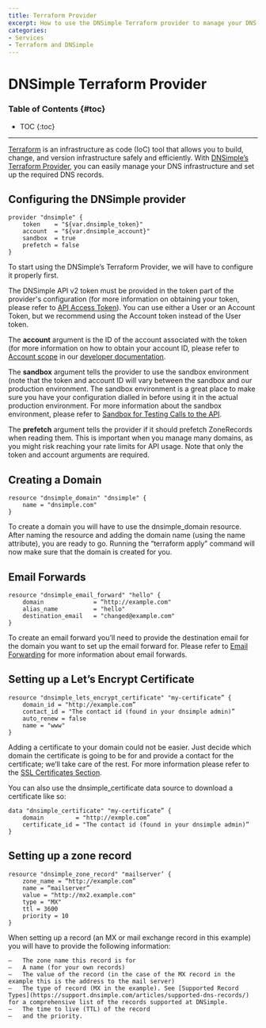 ```yaml
---
title: Terraform Provider
excerpt: How to use the DNSimple Terraform provider to manage your DNS
categories:
- Services
- Terraform and DNSimple
---
```


# DNSimple Terraform Provider

### Table of Contents {#toc}

* TOC
  {:toc}

---

[Terraform](https://terraform.io) is an infrastructure as code (IoC) tool that allows you to build, change, and version
infrastructure safely and efficiently. With [DNSimple’s Terraform Provider](https://registry.terraform.io/providers/dnsimple/dnsimple/latest),
you can easily manage your DNS infrastructure and set up the required DNS records.

## Configuring the DNSimple provider

```
provider "dnsimple" {
    token    = "${var.dnsimple_token}"
    account  = "${var.dnsimple_account}"
    sandbox  = true
    prefetch = false
}
```

To start using the DNSimple’s Terraform Provider, we will have to configure it properly first.

The DNSimple API v2 token must be provided in the token part of the provider's configuration 
(for more information on obtaining your token, please refer to 
[API Access Token](https://support.dnsimple.com/articles/api-access-token/)). You can use either a User or an Account 
Token, but we recommend using the Account token instead of the User token.

The **account** argument is the ID of the account associated with the token (for more information on how to obtain your 
account ID, please refer to [Account scope](https://developer.dnsimple.com/v2/#account-scope) in our 
[developer documentation](http://developer.dnsimple.com).

The **sandbox** argument tells the provider to use the sandbox environment (note that the token and account ID will vary 
between the sandbox and our production environment. The sandbox environment is a great place to make sure you have your 
configuration dialled in before using it in the actual production environment. For more information about the sandbox 
environment, please refer to [Sandbox for Testing Calls to the API](https://support.dnsimple.com/articles/sandbox/).

The **prefetch** argument tells the provider if it should prefetch ZoneRecords when reading them. This is important when 
you manage many domains, as you might risk reaching your rate limits for API usage.
Note that only the token and account arguments are required.

## Creating a Domain

```
resource "dnsimple_domain" "dnsimple" {
    name = "dnsimple.com"
}
```

To create a domain you will have to use the dnsimple_domain resource. After naming the resource and adding the domain name (using the name attribute), you are ready to go.
Running the “terraform apply" command will now make sure that the domain is created for you.

## Email Forwards

```
resource "dnsimple_email_forward" "hello" {
    domain              = “http://example.com"
    alias_name          = "hello"
    destination_email 	= "changed@example.com"
}
```

To create an email forward you’ll need to provide the destination email for the domain you want to set up the email 
forward for. Please refer to [Email Forwarding](https://support.dnsimple.com/articles/email-forwarding/) for more 
information about email forwards.

## Setting up a Let’s Encrypt Certificate

```
resource "dnsimple_lets_encrypt_certificate" "my-certificate” {
    domain_id = "http://example.com”
    contact_id = "The contact id (found in your dnsimple admin)”
    auto_renew = false
    name = "www"
}
```

Adding a certificate to your domain could not be easier. Just decide which domain the certificate is going to be for 
and provide a contact for the certificate; we’ll take care of the rest. For more information please refer to the 
[SSL Certificates Section](https://support.dnsimple.com/categories/ssl-certificates/).

You can also use the dnsimple_certificate data source to download a certificate like so:

```
data "dnsimple_certificate" "my-certificate” {
    domain         = "http://exmple.com”
    certificate_id = "The contact id (found in your dnsimple admin)”
}
```

## Setting up a zone record

```
resource "dnsimple_zone_record" "mailserver’ {
    zone_name = “http://example.com”
    name = “mailserver”
    value = "http://mx2.example.com"
    type = "MX"
    ttl = 3600
    priority = 10
}
```

When setting up a record (an MX or mail exchange record in this example) you will have to provide the following 
information:

    –	The zone name this record is for
    –	A name (for your own records)
    –	The value of the record (in the case of the MX record in the example this is the address to the mail server)
    –	The type of record (MX in the example). See [Supported Record Types](https://support.dnsimple.com/articles/supported-dns-records/) for a comprehensive list of the records supported at DNSimple.
    –	The time to live (TTL) of the record
    –	and the priority.
